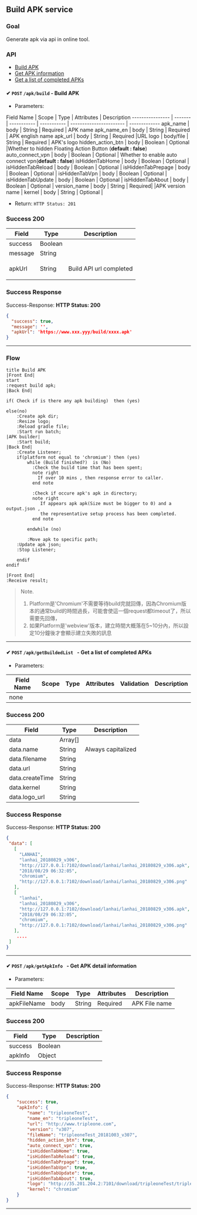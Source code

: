 ## Build APK service

### Goal
Generate apk via api in online tool.

### API

* [Build APK](#Build-APK)
* [Get APK information](#Get-APK-information)
* [Get a list of completed APKs](#Get-a-list-of-completed-APKs)

####  ✔ `POST` `/apk/build` - Build APK

+ Parameters:

Field Name       | Scope | Type       | Attributes |   Description
---------------- | ------- | ----------- | ----------- | -----------------------   | -------------
apk_name         | body   | String    | Required   | APK name
apk_name_en         | body   | String    | Required   | APK english name 
apk_url             | body   | String     | Required   |URL
logo        | body/file   | String     | Required   | APK's logo
hidden_action_btn  | body   | Boolean     | Optional   |Whether to  hidden Floating Action Button (**default : false**) 
 auto_connect_vpn        | body   | Boolean     | Optional   | Whether to enable auto connect vpn(**default : false**) 
isHiddenTabHome | body | Boolean     | Optional   | 
isHiddenTabReload | body | Boolean     | Optional   | 
isHiddenTabPrepage | body | Boolean     | Optional   | 
isHiddenTabVpn | body | Boolean     | Optional   | 
isHiddenTabUpdate | body | Boolean     | Optional   | 
isHiddenTabAbout | body | Boolean     | Optional   | 
version_name | body |  String	| Required|  |APK version name |
kernel | body |  String | Optional | 
+ Return: `HTTP Status: 201`


### Success 200
| Field    | Type        | Description                          |
|---------|-----------|--------------------------------------|
| success| Boolean| |
| message| String| |
| apkUrl| String| <p>Build API url completed</p>|

### Success Response

Success-Response: **HTTP Status: 200**

```json
{
  "success": true,
  "message": '',
  "apkUrl": 'https://www.xxx.yyy/build/xxxx.apk'
}
```

----

### Flow

```puml
title Build APK
|Front End|
start
:request build apk;
|Back End|

if( Check if is there any apk building)  then (yes) 

else(no)
    :Create apk dir;
    :Resize logo;
    :Reload gradle file;
    :Start run batch;
|APK builder|  
    :Start build;
|Back End|
    :Create Listener;
    if(platform not equal to 'chromium') then (yes)
        while (Build finished?)  is (No)
          :Check the build time that has been spent;
          note right
            If over 10 mins , then response error to caller.
          end note

          :Check if occure apk's apk in directory;
          note right
             If appears apk apk(Size must be bigger to 0) and a output.json ,
             the representative setup process has been completed.
          end note

        endwhile (no)

        :Move apk to specific path;
    :Update apk json;
    :Stop Listener;

    endif
endif

|Front End|
:Receive result;
```

> Note.
> 1. Platform是'Chromium'不需要等待build完就回傳，因為Chromium版本的通常build的時間過長，可能會使這一個request都timeout了，所以需要先回傳，
> 2. 如果Platform是'webview'版本，建立時間大概落在5~10分內，所以設定10分鐘後才會顯示建立失敗的訊息

----

####  ✔ `POST` `/apk/getBuildedList ` -  Get a list of completed APKs

+ Parameters:

Field Name       | Scope | Type       | Attributes | Validation                | Description |
----------- | ------- | ----------- | ----------- | --------------   | -------------|
| none |

### Success 200
| Field    | Type        | Description                          |
|---------|-----------|--------------------------------------|
| data| Array[]| |
| data.name | String |  Always capitalized  |
| data.filename| String| |
| data.url| String| |
| data.createTime| String| |
| data.kernel| String| |
| data.logo_url| String| |

### Success Response

Success-Response: **HTTP Status: 200**

```json
{
 "data": [
   [
     "LANHAI",
     "lanhai_20180829_v306",
     "http://127.0.0.1:7102/download/lanhai/lanhai_20180829_v306.apk",
     "2018/08/29 06:32:05",
     "chromium",
     "http://127.0.0.1:7102/download/lanhai/lanhai_20180829_v306.png"
   ],
   [
     "lanhai",
     "lanhai_20180829_v306",
     "http://127.0.0.1:7102/download/lanhai/lanhai_20180829_v306.apk",
     "2018/08/29 06:32:05",
     "chromium",
     "http://127.0.0.1:7102/download/lanhai/lanhai_20180829_v306.png"
   ],
    ....
 ]
}
```

---------------------


####  ✔ `POST` `/apk/getApkInfo ` -  Get APK detail  information

+ Parameters:

Field Name       | Scope | Type       | Attributes |  Description
---------------- | ------- | ----------- | -----------| -------------
apkFileName         | body   | String    | Required   | APK File name

### Success 200
| Field    | Type        | Description                          |
|---------|-----------|--------------------------------------|
| success| Boolean| |
| apkInfo| Object| |

### Success Response

Success-Response: **HTTP Status: 200**

```json
{
    "success": true,
    "apkInfo": {
        "name": "tripleoneTest",
        "name_en": "tripleoneTest",
        "url": "http://www.tripleone.com",
        "version": "v307",
        "fileName": "tripleoneTest_20181003_v307",
        "hidden_action_btn": true,
        "auto_connect_vpn": true,
        "isHiddenTabHome": true,
        "isHiddenTabReload": true,
        "isHiddenTabPrpage": true,
        "isHiddenTabVpn": true,
        "isHiddenTabUpdate": true,
        "isHiddenTabAbout": true,
        "logo": "http://35.201.204.2:7101/download/tripleoneTest/tripleoneTest_20181003_v307.png",
        "kernel": "chromium"
    }
}
```
---------------------
